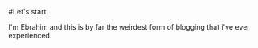 #Let's start

I'm Ebrahim and this is by far the weirdest form of blogging that i've ever experienced.
